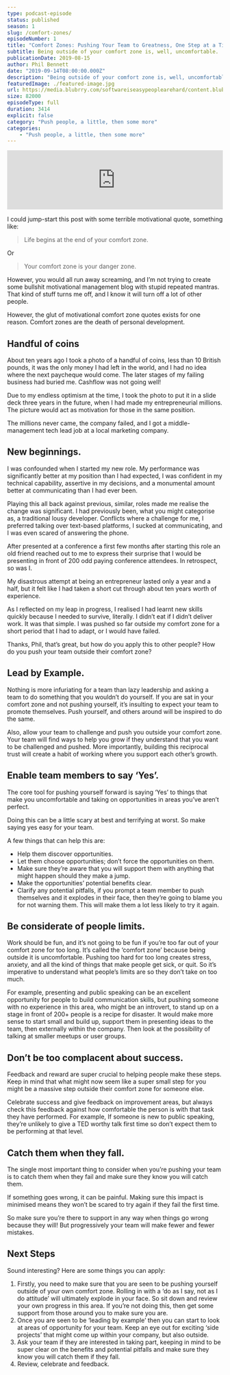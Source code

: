 ```yaml
---
type: podcast-episode
status: published
season: 1
slug: /comfort-zones/
episodeNumber: 1
title: "Comfort Zones: Pushing Your Team to Greatness, One Step at a Time."
subtitle: Being outside of your comfort zone is, well, uncomfortable.
publicationDate: 2019-08-15
author: Phil Bennett
date: "2019-09-14T08:00:00.000Z"
description: "Being outside of your comfort zone is, well, uncomfortable. However, it's a place where there are creative things to learn and excellent growth opportunities. So how do you support your team take their first steps into a world so loved by shouty management gurus?"
featuredImage: ./featured-image.jpg
url: https://media.blubrry.com/softwareiseasypeoplearehard/content.blubrry.com/softwareiseasypeoplearehard/SIAPAH-S01E01.mp3
size: 82000
episodeType: full
duration: 3414
explicit: false
category: "Push people, a little, then some more"
categories: 
    - "Push people, a little, then some more" 
---
```


<iframe title="hello world embed" src="https://player.blubrry.com/id/66570685/#time-0&darkOrLight-Light&shownotes-ffffff&shownotesBackground-000000&download-ffffff&downloadBackground-000000&subscribe-ffffff&subscribeBackground-000000&share-ffffff&shareBackground-000000" scrolling="no" width="100%" height="138px" frameBorder="0" className="my-3 text-base text-gray-900 max-w-2xl mx-auto"></iframe>

I could jump-start this post with some terrible motivational quote, something like:

>Life begins at the end of your comfort zone.

Or

>Your comfort zone is your danger zone.

However, you would all run away screaming, and I’m not trying to create some bullshit motivational management blog with stupid repeated mantras. That kind of stuff turns me off, and I know it will turn off a lot of other people.

However, the glut of motivational comfort zone quotes exists for one reason. Comfort zones are the death of personal development.

## Handful of coins
About ten years ago I took a photo of a handful of coins, less than 10 British pounds, it was the only money I had left in the world, and I had no idea where the next paycheque would come. The later stages of my failing business had buried me. Cashflow was not going well!

Due to my endless optimism at the time, I took the photo to put it in a slide deck three years in the future, when I had made my entrepreneurial millions. The picture would act as motivation for those in the same position.

The millions never came, the company failed, and I got a middle-management tech lead job at a local marketing company.

## New beginnings.
I was confounded when I started my new role. My performance was significantly better at my position than I had expected, I was confident in my technical capability, assertive in my decisions, and a monumental amount better at communicating than I had ever been.

Playing this all back against previous, similar, roles made me realise the change was significant. I had previously been, what you might categorise as, a traditional lousy developer. Conflicts where a challenge for me, I preferred talking over text-based platforms, I sucked at communicating, and I was even scared of answering the phone.

After presented at a conference a first few months after starting this role an old friend reached out to me to express their surprise that I would be presenting in front of 200 odd paying conference attendees. In retrospect, so was I.

My disastrous attempt at being an entrepreneur lasted only a year and a half, but it felt like I had taken a short cut through about ten years worth of experience.

As I reflected on my leap in progress, I realised I had learnt new skills quickly because I needed to survive, literally. I didn’t eat if I didn’t deliver work. It was that simple. I was pushed so far outside my comfort zone for a short period that I had to adapt, or I would have failed.

Thanks, Phil, that’s great, but how do you apply this to other people? How do you push your team outside their comfort zone?

## Lead by Example.
Nothing is more infuriating for a team than lazy leadership and asking a team to do something that you wouldn’t do yourself. If you are sat in your comfort zone and not pushing yourself, it’s insulting to expect your team to promote themselves. Push yourself, and others around will be inspired to do the same.

Also, allow your team to challenge and push you outside your comfort zone. Your team will find ways to help you grow if they understand that you want to be challenged and pushed. More importantly, building this reciprocal trust will create a habit of working where you support each other’s growth.

## Enable team members to say ‘Yes’.
The core tool for pushing yourself forward is saying ‘Yes’ to things that make you uncomfortable and taking on opportunities in areas you’ve aren’t perfect.

Doing this can be a little scary at best and terrifying at worst. So make saying yes easy for your team.

A few things that can help this are:

* Help them discover opportunities.
* Let them choose opportunities; don’t force the opportunities on them.
* Make sure they’re aware that you will support them with anything that might happen should they make a jump.
* Make the opportunities’ potential benefits clear.
* Clarify any potential pitfalls, if you prompt a team member to push themselves and it explodes in their face, then they’re going to blame you for not warning them. This will make them a lot less likely to try it again.
## Be considerate of people limits.
Work should be fun, and it’s not going to be fun if you’re too far out of your comfort zone for too long. It’s called the ‘comfort zone’ because being outside it is uncomfortable. Pushing too hard for too long creates stress, anxiety, and all the kind of things that make people get sick, or quit. So it’s imperative to understand what people’s limits are so they don’t take on too much.

For example, presenting and public speaking can be an excellent opportunity for people to build communication skills, but pushing someone with no experience in this area, who might be an introvert, to stand up on a stage in front of 200+ people is a recipe for disaster. It would make more sense to start small and build up, support them in presenting ideas to the team, then externally within the company. Then look at the possibility of talking at smaller meetups or user groups.

## Don’t be too complacent about success.
Feedback and reward are super crucial to helping people make these steps. Keep in mind that what might now seem like a super small step for you might be a massive step outside their comfort zone for someone else.

Celebrate success and give feedback on improvement areas, but always check this feedback against how comfortable the person is with that task they have performed. For example, If someone is new to public speaking, they’re unlikely to give a TED worthy talk first time so don’t expect them to be performing at that level.

## Catch them when they fall.
The single most important thing to consider when you’re pushing your team is to catch them when they fail and make sure they know you will catch them.

If something goes wrong, it can be painful. Making sure this impact is minimised means they won’t be scared to try again if they fail the first time.

So make sure you’re there to support in any way when things go wrong because they will! But progressively your team will make fewer and fewer mistakes.

## Next Steps
Sound interesting? Here are some things you can apply:

1. Firstly, you need to make sure that you are seen to be pushing yourself outside of your own comfort zone. Rolling in with a ‘do as I say, not as I do attitude’ will ultimately explode in your face. So sit down and review your own progress in this area. If you’re not doing this, then get some support from those around you to make sure you are.
2. Once you are seen to be ‘leading by example’ then you can start to look at areas of opportunity for your team. Keep an eye out for exciting ‘side projects’ that might come up within your company, but also outside.
3. Ask your team if they are interested in taking part, keeping in mind to be super clear on the benefits and potential pitfalls and make sure they know you will catch them if they fall.
4. Review, celebrate and feedback.
